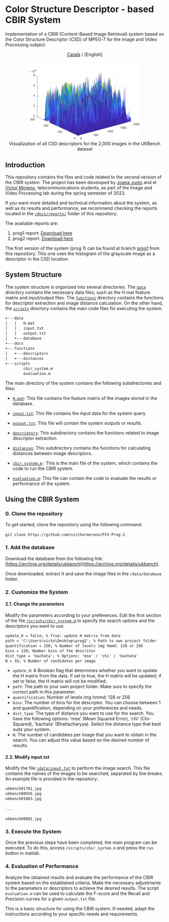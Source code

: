 # Color Structure Descriptor - based CBIR System
Implementation of a CBIR (Content-Based Image Retrieval) system based on the Color Structure Descriptor (CSD) of MPEG-7 for the Image and Video Processing subject.


<p align="center"><a href="./README.md">Català</a> / [English]</p>


<p align="center">
  <img src="./docs/media/descriptors_dataset.png" width="350" /><br />
  Visualization of all CSD descriptors for the 2,000 images in the UKBench dataset
</p>


## Introduction
This repository contains the files and code related to the second version of the CBIR system. The project has been developed by [Joana Justo](https://github.com/joanajusto) and el [Víctor Moreno](https://github.com/victhormoreno), telecommunications students, as part of the Image and Video Processing lab during the spring semester of 2023.

If you want more detailed and technical information about the system, as well as its results and performance, we recommend checking the reports located in the [`/docs/reports/`](/docs/reports) folder of this repository.

The available reports are:

1. prog1 report: [Download here](docs/reports/memoria_prog1_moreno_justo.pdf)
2. prog2 report: [Download here](doc/reports/informe_rendiment.pdf)

The first version of the system (prog 1) can be found at branch [prog1](../../tree/prog1) from this repository. This one uses the histogram of the grayscale image as a descriptor in the CSD location.

## System Structure

The system structure is organized into several directories. The [`data`](/data/) directory contains the necessary data files, such as the H.mat feature matrix and input/output files. The [`functions`](/functions/) directory contains the functions for descriptor extraction and image distance calculation. On the other hand, the [`scripts`](/scripts/)  directory contains the main code files for executing the system.

```
+---data
|   |   H.mat
|   |   input.txt
|   |   output.txt
|   +---database
+---docs
+---functions
|   +---descriptors
|   +---distances
+---scripts
        cbir_system.m
        evaluation.m
```

The main directory of the system contains the following subdirectories and files:

+ [`H.mat`](/data/H.mat): This file contains the feature matrix of the images stored in the database.

+ [`input.txt`](/data/input.txt): This file contains the input data for the system query.

+ [`output.txt`](/data/output.txt):  This file will contain the system outputs or results.

+ [`descriptors`](/functions/descriptors/): This subdirectory contains the functions related to image descriptor extraction.

+ [`distances`](/functions/distances/): This subdirectory contains the functions for calculating distances between image descriptors.

+ [`cbir_system.m`](/scripts/cbir_system.m) : This is the main file of the system, which contains the code to run the CBIR system.

+ [`evaluation.m`](/scripts/evaluation.m): This file can contain the code to evaluate the results or performance of the system.

## Using the CBIR System
### 0. Clone the repository
To get started, clone the repository using the following command:

``git clone https://github.com/victhormoreno/PIV-Prog-2``

### 1. Add the database
Download the database from the following link: [https://archive.org/details/ukbench](https://archive.org/details/ukbench).  

Once downloaded, extract it and save the image files in the `/data/database` folder.

### 2. Customize the System

#### 2.1. Change the parameters
Modify the parameters according to your preferences. Edit the first section of the file  [`/scripts/cbir_system.m`](scripts/cbir_system.m)  to specify the search options and the descriptors you want to use.

```
update_H = false; % True: update H matrix from data
path = 'C:\Users\victo\Desktop\prog2'; % Path to own project folder
quantification = 256; % Number of levels img hmmd: 128 or 256
bins = 128; Number bins of the descritor
dist_type = 'bachata'; % Options: 'mse' / 'chi' / 'bachata'
N = 10; % Number of candidates per image
```

+ ``update_H``: A Boolean flag that determines whether you want to update the H matrix from the data. If set to true, the H matrix will be updated; if set to false, the H matrix will not be modified.
+ ``path``:  The path to your own project folder. Make sure to specify the correct path in this parameter.
+ ``quantification``: Number of levels img hmmd: 128 or 256
+ ``bins``: The number of bins for the descriptor. You can choose between 1 and quantification, depending on your preferences and needs.
+ ``dist_type``: The type of distance you want to use for the search. You have the following options: 'mse' (Mean Squared Error), 'chi' (Chi-Squared), 'bachata' (Bhattacharyya). Select the distance type that best suits your system.
+ ``N``:  The number of candidates per image that you want to obtain in the search. You can adjust this value based on the desired number of results.


#### 2.2. Modify input.txt
Modify the file [`\data\input.txt`](data/input.txt) to perform the image search. This file contains the names of the images to be searched, separated by line breaks. An example file is provided in the repository:

```
ukbench01701.jpg
ukbench00926.jpg
ukbench01883.jpg

...

ukbench00801.jpg
```

### 3. Execute the System

Once the previous steps have been completed, the main program can be executed. To do this, access `/scripts/cbir_system.m`  and press the  `run` button in matlab.

### 4. Evaluation of Performance
Analyze the obtained results and evaluate the performance of the CBIR system based on the established criteria. Make the necessary adjustments to the parameters or descriptors to achieve the desired results. The script `evaluation.m`  can be used to calculate the F-score and the Recall and Precision curves for a given `output.txt` file.

This is a basic structure for using the CBIR system. If needed, adapt the instructions according to your specific needs and requirements.






